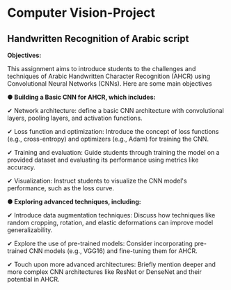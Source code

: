 # Computer Vision-Project
 ## Handwritten Recognition of Arabic script


**Objectives:**

This assignment aims to introduce students to the challenges and techniques of Arabic Handwritten Character Recognition (AHCR) using Convolutional Neural Networks (CNNs). Here are some main objectives

**● Building a Basic CNN for AHCR, which includes:**

✔ Network architecture: define a basic CNN architecture with convolutional layers, pooling layers, and activation functions.

✔ Loss function and optimization: Introduce the concept of loss functions (e.g., cross-entropy) and optimizers (e.g., Adam) for training the CNN.

✔ Training and evaluation: Guide students through training the model on a provided dataset and evaluating its performance using metrics like accuracy.

✔ Visualization: Instruct students to visualize the CNN model's performance, such as the loss curve.


**● Exploring advanced techniques, including:**

✔ Introduce data augmentation techniques: Discuss how techniques like random cropping, rotation, and elastic deformations can improve model generalizability.

✔ Explore the use of pre-trained models: Consider incorporating pre-trained CNN models (e.g., VGG16) and fine-tuning them for AHCR.

✔ Touch upon more advanced architectures: Briefly mention deeper and more complex CNN architectures like ResNet or DenseNet and their potential in AHCR.

